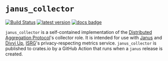 # `janus_collector`
[![Build Status]][actions] [![latest version]][crates.io] [![docs badge]][docs.rs]

[Build Status]: https://github.com/divviup/janus/workflows/ci-build/badge.svg
[actions]: https://github.com/divviup/janus/actions?query=branch%3Amain
[latest version]: https://img.shields.io/crates/v/janus_collector.svg
[crates.io]: https://crates.io/crates/janus_collector
[docs badge]: https://img.shields.io/badge/docs.rs-rustdoc-green
[docs.rs]: https://docs.rs/janus_collector/

`janus_collector` is a self-contained implementation of the [Distributed Aggregation Protocol](https://datatracker.ietf.org/doc/draft-ietf-ppm-dap/)'s collector role. It is intended for use with [Janus](https://github.com/divviup/janus) and [Divvi Up](https://divviup.org), [ISRG](https://abetterinternet.org)'s privacy-respecting metrics service. `janus_collector` is published to crates.io by a GitHub Action that runs when a `janus` release is created.

